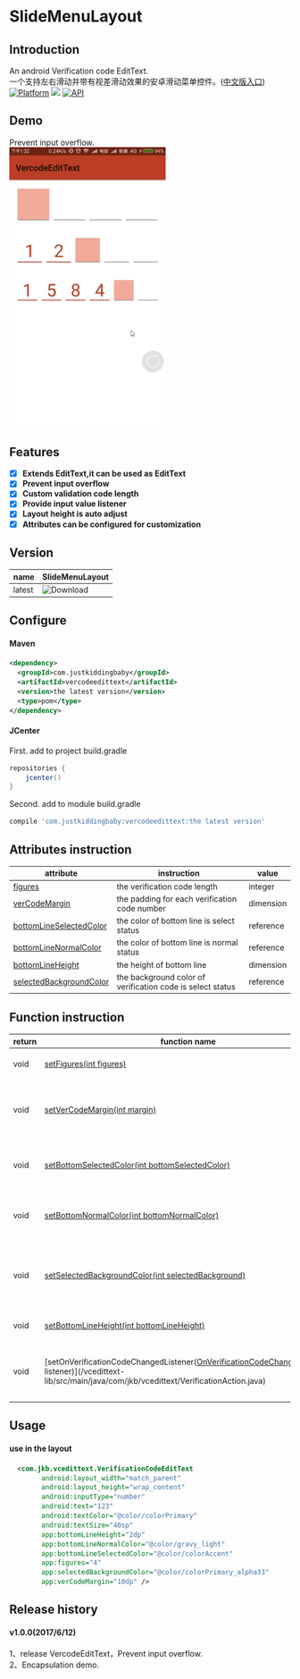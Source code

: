 # SlideMenuLayout
## Introduction
An android Verification code EditText.   
一个支持左右滑动并带有视差滑动效果的安卓滑动菜单控件。([中文版入口](README-CN.md))  
[![Platform](https://img.shields.io/badge/platform-android-green.svg)](http://developer.android.com/index.html)
<img src="https://img.shields.io/badge/license-Apache 2.0-green.svg?style=flat">
[![API](https://img.shields.io/badge/API-12%2B-green.svg?style=flat)](https://android-arsenal.com/api?level=11)

## Demo
Prevent input overflow.  
<img src="/img/demo.gif" width="280px"/>

## Features
- [x] **Extends EditText,it can be used as EditText**  
- [x] **Prevent input overflow**  
- [x] **Custom validation code length**  
- [x] **Provide input value listener**  
- [x] **Layout height is auto adjust**  
- [x] **Attributes can be configured for customization**  

## Version
name|SlideMenuLayout
---|---
latest|![Download](https://api.bintray.com/packages/jkb/maven/vercodeedittext/images/download.svg)

## Configure
#### Maven
```xml
<dependency>
  <groupId>com.justkiddingbaby</groupId>
  <artifactId>vercodeedittext</artifactId>
  <version>the latest version</version>
  <type>pom</type>
</dependency>
```
#### JCenter
First. add to project build.gradle
```gradle
repositories {
    jcenter()
}
```
Second. add to module build.gradle
```gradle
compile 'com.justkiddingbaby:vercodeedittext:the latest version'
```

## Attributes instruction
attribute|instruction|value
---|---|---
|[figures](/vcedittext-lib/src/main/res/values/attrs.xml)|the verification code length|integer|
|[verCodeMargin](/vcedittext-lib/src/main/res/values/attrs.xml)|the padding for each verification code number|dimension|
|[bottomLineSelectedColor](/vcedittext-lib/src/main/res/values/attrs.xml)|the color of bottom line is select status|reference|
|[bottomLineNormalColor](/vcedittext-lib/src/main/res/values/attrs.xml)|the color of bottom line is normal status|reference|
|[bottomLineHeight](/vcedittext-lib/src/main/res/values/attrs.xml)|the height of bottom line|dimension|
|[selectedBackgroundColor](/vcedittext-lib/src/main/res/values/attrs.xml)|the background color of verification code is select status|reference|

## Function instruction
return|function name|instruction
---|---|---
|void|[setFigures(int figures)](/vcedittext-lib/src/main/java/com/jkb/vcedittext/VerificationAction.java)|set the verification code length|
|void|[setVerCodeMargin(int margin)](/vcedittext-lib/src/main/java/com/jkb/vcedittext/VerificationAction.java)|set the padding for each verification code number|
|void|[setBottomSelectedColor(int bottomSelectedColor)](/vcedittext-lib/src/main/java/com/jkb/vcedittext/VerificationAction.java)|set the color of bottom line is select status|
|void|[setBottomNormalColor(int bottomNormalColor)](/vcedittext-lib/src/main/java/com/jkb/vcedittext/VerificationAction.java)|set the color of bottom line is normal status|
|void|[setSelectedBackgroundColor(int selectedBackground)](/vcedittext-lib/src/main/java/com/jkb/vcedittext/VerificationAction.java)|set the background color of verification code is select status|
|void|[setBottomLineHeight(int bottomLineHeight)](/vcedittext-lib/src/main/java/com/jkb/vcedittext/VerificationAction.java)|set the height of bottom line|
|void|[setOnVerificationCodeChangedListener([OnVerificationCodeChangedListener](/vcedittext-lib/src/main/java/com/jkb/vcedittext/VerificationAction.java) listener)](/vcedittext-lib/src/main/java/com/jkb/vcedittext/VerificationAction.java)|add the listener when verification value is changing|

## Usage
#### use in the layout
```xml
  <com.jkb.vcedittext.VerificationCodeEditText
        android:layout_width="match_parent"
        android:layout_height="wrap_content"
        android:inputType="number"
        android:text="123"
        android:textColor="@color/colorPrimary"
        android:textSize="40sp"
        app:bottomLineHeight="2dp"
        app:bottomLineNormalColor="@color/gravy_light"
        app:bottomLineSelectedColor="@color/colorAccent"
        app:figures="4"
        app:selectedBackgroundColor="@color/colorPrimary_alpha33"
        app:verCodeMargin="10dp" />
 ```
 
## Release history
#### v1.0.0(2017/6/12)
1、release VercodeEditText，Prevent input overflow.  
2、Encapsulation demo.